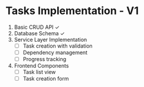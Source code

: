 # Tasks Implementation - V1

1. Basic CRUD API ✓
2. Database Schema ✓
3. Service Layer Implementation
   - [ ] Task creation with validation
   - [ ] Dependency management
   - [ ] Progress tracking
4. Frontend Components
   - [ ] Task list view
   - [ ] Task creation form
